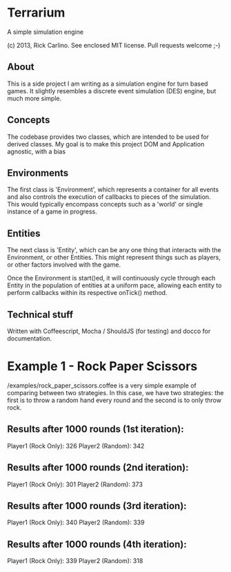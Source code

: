Terrarium
==========
A simple simulation engine

(c) 2013, Rick Carlino. See enclosed MIT license. Pull requests welcome ;-)

About
-----
This is a side project I am writing as a simulation engine for turn based games. It slightly resembles a discrete event simulation (DES) engine, but much more simple.

Concepts
--------
The codebase provides two classes, which are intended to be used for derived classes. My goal is to make this project DOM and Application agnostic, with a bias

Environments
------------
The first class is 'Environment', which represents a container for all events and also controls the execution of callbacks to pieces of the simulation. This would typically encompass concepts such as a 'world' or single instance of a game in progress.

Entities
--------
The next class is 'Entity', which can be any one thing that interacts with the Environment, or other Entities. This might represent things such as players, or other factors involved with the game.

Once the Environment is start()ed, it will continuously cycle through each Entity in the population of entities at a uniform pace, allowing each entity to perform callbacks within its respective onTick() method.

Technical stuff
---------------
Written with Coffeescript, Mocha / ShouldJS (for testing) and docco for documentation.

Example 1 - Rock Paper Scissors
===============================
/examples/rock_paper_scissors.coffee is a very simple example of comparing between two strategies. In this case, we have two strategies: the first is to throw a random hand every round and the second is to only throw rock.

Results after 1000 rounds (1st iteration):
------------------------------------------
Player1 (Rock Only): 326
Player2 (Random): 342

Results after 1000 rounds (2nd iteration):
------------------------------------------
Player1 (Rock Only): 301
Player2 (Random): 373

Results after 1000 rounds (3rd iteration):
------------------------------------------
Player1 (Rock Only): 340
Player2 (Random): 339

Results after 1000 rounds (4th iteration):
------------------------------------------
Player1 (Rock Only): 339
Player2 (Random): 318
